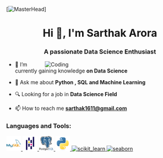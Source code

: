 [![MasterHead](https://www.acuitykp.com/wp-content/uploads/2017/05/Solution-Page-Banner-2.jpg)]
<h1 align="center">Hi 👋, I'm Sarthak Arora</h1>
<h3 align="center">A passionate Data Science Enthusiast</h3>
<img align="right" alt="Coding" width="400" src="https://camo.githubusercontent.com/40b642de6b2762a2d894c4dee015dceb035a5958c07e6fe0f441d0adf07e5218/68747470733a2f2f7777772e636c6f7564796d6c2e636f6d2f77702d636f6e74656e742f75706c6f6164732f323032322f30362f646174612d616e616c79746963732d73657276696365732d696d6167652e676966">

- 🌱 I’m currently gaining knowledge **on Data Science**

- 💬 Ask me about **Python , SQL and Machine Learning**

- 🔍 Looking for a job in **Data Science Field**

- 📫 How to reach me **sarthak1611@gmail.com**



</p>

<h3 align="left">Languages and Tools:</h3>
<p align="left"> <a href="https://www.mysql.com/" target="_blank" rel="noreferrer"> <img src="https://raw.githubusercontent.com/devicons/devicon/master/icons/mysql/mysql-original-wordmark.svg" alt="mysql" width="40" height="40"/> </a> <a href="https://pandas.pydata.org/" target="_blank" rel="noreferrer"> <img src="https://raw.githubusercontent.com/devicons/devicon/2ae2a900d2f041da66e950e4d48052658d850630/icons/pandas/pandas-original.svg" alt="pandas" width="40" height="40"/> </a> <a href="https://www.postgresql.org" target="_blank" rel="noreferrer"> <img src="https://raw.githubusercontent.com/devicons/devicon/master/icons/postgresql/postgresql-original-wordmark.svg" alt="postgresql" width="40" height="40"/> </a> <a href="https://www.python.org" target="_blank" rel="noreferrer"> <img src="https://raw.githubusercontent.com/devicons/devicon/master/icons/python/python-original.svg" alt="python" width="40" height="40"/> </a> <a href="https://scikit-learn.org/" target="_blank" rel="noreferrer"> <img src="https://upload.wikimedia.org/wikipedia/commons/0/05/Scikit_learn_logo_small.svg" alt="scikit_learn" width="40" height="40"/> </a> <a href="https://seaborn.pydata.org/" target="_blank" rel="noreferrer"> <img src="https://seaborn.pydata.org/_images/logo-mark-lightbg.svg" alt="seaborn" width="40" height="40"/> </a> </p>
